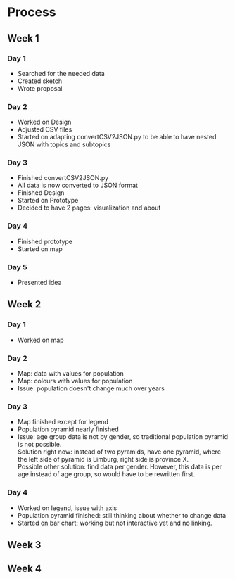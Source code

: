# Process
## Week 1
### Day 1
- Searched for the needed data
- Created sketch
- Wrote proposal

### Day 2
- Worked on Design
- Adjusted CSV files 
- Started on adapting convertCSV2JSON.py to be able to have nested JSON with topics and subtopics

### Day 3
- Finished convertCSV2JSON.py
- All data is now converted to JSON format
- Finished Design
- Started on Prototype
- Decided to have 2 pages: visualization and about

### Day 4
- Finished prototype
- Started on map

### Day 5 
- Presented idea

## Week 2
### Day 1
- Worked on map

### Day 2
- Map: data with values for population
- Map: colours with values for population
- Issue: population doesn't change much over years

### Day 3
- Map finished except for legend
- Population pyramid nearly finished
- Issue: age group data is not by gender, so traditional population pyramid is not possible.  
Solution right now: instead of two pyramids, have one pyramid, where the left side of pyramid is Limburg, right side is province X.  
Possible other solution: find data per gender. However, this data is per age instead of age group, so would have to be rewritten first.

### Day 4
- Worked on legend, issue with axis
- Population pyramid finished: still thinking about whether to change data
- Started on bar chart: working but not interactive yet and no linking.


## Week 3


## Week 4

